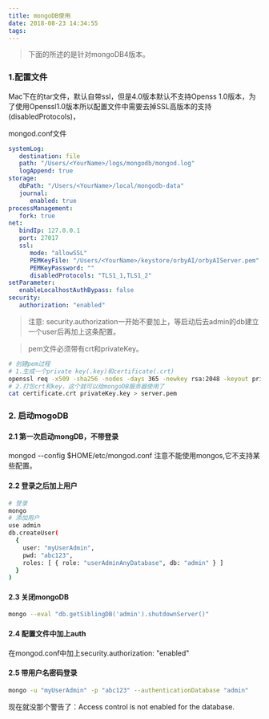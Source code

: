 ```yaml
---
title: mongoDB使用
date: 2018-08-23 14:34:55
tags:
---
```


> 下面的所述的是针对mongoDB4版本。
### 1.配置文件
Mac下在的tar文件，默认自带ssl，但是4.0版本默认不支持Openss 1.0版本，为了使用Openssl1.0版本所以配置文件中需要去掉SSL高版本的支持(disabledProtocols)，

<!-- more-->
mongod.conf文件
``` yaml
systemLog:
   destination: file
   path: "/Users/<YourName>/logs/mongodb/mongod.log"
   logAppend: true
storage:
   dbPath: "/Users/<YourName>/local/mongodb-data"
   journal:
      enabled: true
processManagement:
   fork: true
net:
   bindIp: 127.0.0.1
   port: 27017
   ssl:
      mode: "allowSSL"
      PEMKeyFile: "/Users/<YourName>/keystore/orbyAI/orbyAIServer.pem"
      PEMKeyPassword: ""
      disabledProtocols: "TLS1_1,TLS1_2"
setParameter:
   enableLocalhostAuthBypass: false
security:
   authorization: "enabled"
```

> 注意: security.authorization一开始不要加上，等启动后去admin的db建立一个user后再加上这条配置。

> pem文件必须带有crt和privateKey。

``` bash
# 创建pem过程
# 1.生成一个private key(.key)和certificate(.crt)
openssl req -x509 -sha256 -nodes -days 365 -newkey rsa:2048 -keyout privateKey.key -out certificate.crt
# 2.打包crt和key，这个就可以给mongoDB服务器使用了
cat certificate.crt privateKey.key > server.pem
```

### 2. 启动mogoDB
#### 2.1 第一次启动mongDB，不带登录
mongod --config $HOME/etc/mongod.conf
注意不能使用mongos,它不支持某些配置。
#### 2.2 登录之后加上用户
``` bash
# 登录
mongo
# 添加用户
use admin
db.createUser(
  {
    user: "myUserAdmin",
    pwd: "abc123",
    roles: [ { role: "userAdminAnyDatabase", db: "admin" } ]
  }
)
```
#### 2.3 关闭mongoDB
``` bash
mongo --eval "db.getSiblingDB('admin').shutdownServer()"
```
#### 2.4 配置文件中加上auth
在mongod.conf中加上security.authorization: "enabled"

#### 2.5 带用户名密码登录
``` bash
mongo -u "myUserAdmin" -p "abc123" --authenticationDatabase "admin"
```
现在就没那个警告了：Access control is not enabled for the database.